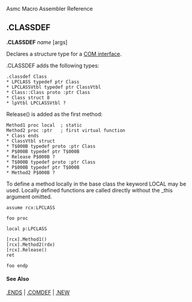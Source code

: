 Asmc Macro Assembler Reference

## .CLASSDEF

**.CLASSDEF** _name_ [args]

Declares a structure type for a [COM interface](dot_comdef.md).

.CLASSDEF adds the following types:

    .classdef Class
    * LPCLASS typedef ptr Class
    * LPCLASSVtbl typedef ptr ClassVtbl
    * Class::Class proto :ptr Class
    * Class struct 8
    * lpVtbl LPCLASSVtbl ?

Release() is added as the first method:

    Method1 proc local  ; static
    Method2 proc :ptr   ; first virtual function
    * Class ends
    * ClassVtbl struct
    * T$000B typedef proto :ptr Class
    * P$000B typedef ptr T$000B
    * Release P$000B ?
    * T$000B typedef proto :ptr Class
    * P$000B typedef ptr T$000B
    * Method2 P$000B ?

To define a method locally in the base class the keyword LOCAL may be used. Locally defined functions are called directly without the _this argument omitted.

    assume rcx:LPCLASS

    foo proc

    local p:LPCLASS

    [rcx].Method1()
    [rcx].Method2(rdx)
    [rcx].Release()
    ret

    foo endp

#### See Also

[.ENDS](dot_ends.md) | [.COMDEF](dot_comdef.md) | [.NEW](dot_new.md)
